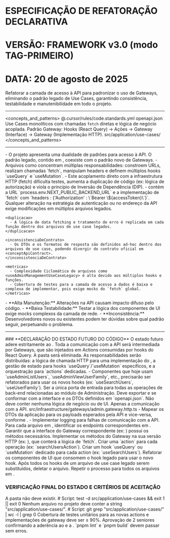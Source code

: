 # ESPECIFICAÇÃO DE REFATORAÇÃO DECLARATIVA
# VERSÃO: FRAMEWORK v3.0 (modo TAG-PRIMEIRO)
# DATA: 20 de agosto de 2025

<task>
Refatorar a camada de acesso à API para padronizar o uso de Gateways, eliminando o padrão legado de Use Cases, garantindo consistência, testabilidade e manutenibilidade em todo o projeto.
</task>

__________________________________________________________________________________________

<reference>

  <!-- Conceitos e Padrões do Documento -->
  <concepts_and_patterns>
    <projectCodeStandards>@.cursor/rules/code.standards.yml</projectCodeStandards>
    <conceptApiContract>openapi.json</conceptApiContract>
    <patternOld>Use Cases monolíticos com chamadas `fetch` diretas e lógica de negócio acoplada.</patternOld>
    <patternNew>Padrão Gateway: Hooks (React Query) -> Ações -> Gateway (Interface) -> Gateway (Implementação HTTP).</patternNew>
    <folderToDelete>src/application/use-cases/</folderToDelete>
  </concepts_and_patterns>

  <!-- AGRUPAMENTO: use tags como IDs -->
  <filesToDelete>
    <legacyUseCasesGroup purpose="Remover padrão de use cases que acessam a API diretamente.">
      <useAdminManagementUseCaseLegacy path="src/application/use-cases/use-admin-management.use-case.ts" role="usecase" />
      <useCheckoutUseCaseLegacy path="src/application/use-cases/use-checkout.use-case.ts" role="usecase" />
      <useClubManagementUseCaseLegacy path="src/application/use-cases/use-club-management.use-case.ts" role="usecase" />
      <useDependantDetailsUseCaseLegacy path="src/application/use-cases/use-dependant-details.use-case.ts" role="usecase" />
      <useManageDependantsUseCaseLegacy path="src/application/use-cases/use-manage-dependants.use-case.ts" role="usecase" />
      <useMyFamilyUseCaseLegacy path="src/application/use-cases/use-my-family.use-case.ts" role="usecase" />
      <useRegisterUserUseCaseLegacy path="src/application/use-cases/use-register-user.use-case.ts" role="usecase" />
    </legacyUseCasesGroup>
  </filesToDelete>

  <!-- INTERFACES A MODIFICAR/CRIAR: tag é a identidade -->
  <interfacesToModify>
    <adminGatewayInterface path="src/application/gateways/admin.gateway.ts"
                          desiredContractRef="<AdminGateway>"
                          rationale="Centralizar todas as operações de Admin, garantindo conformidade com o openapi.json." />
    <familyGatewayInterface path="src/application/gateways/family.gateway.ts"
                             desiredContractRef="<FamilyGateway>"
                             rationale="Criar uma porta dedicada para operações de Família e Dependentes." />
    <clubGatewayInterface path="src/application/gateways/club.gateway.ts"
                           desiredContractRef="<ClubGateway>"
                           rationale="Unificar operações relacionadas a clubes que não são de gestão." />
    <clubManagementGatewayInterface path="src/application/gateways/club-management.gateway.ts"
                                   desiredContractRef="<ClubManagementGateway>"
                                   rationale="Criar porta para as operações de gestão do diretor do clube." />
    <checkoutGatewayInterface path="src/application/gateways/checkout.gateway.ts"
                                   desiredContractRef="<CheckoutGateway>"
                                   rationale="Criar porta para o processo de pagamento." />
    <accountGatewayInterface path="src/application/gateways/account.gateway.ts"
                                   desiredContractRef="<AccountGateway>"
                                   rationale="Criar porta para registro e gestão da conta do usuário." />
  </interfacesToModify>

</reference>

__________________________________________________________________________________________

<as-is>
  <contextoArquitetural>
    - O projeto apresenta uma dualidade de padrões para acesso à API. O padrão legado, contido em <folderToDelete>, coexiste com o padrão novo de Gateways.
    - Arquivos como <useAdminManagementUseCaseLegacy> concentram múltiplas responsabilidades: constroem URLs, realizam chamadas `fetch`, manipulam headers e definem múltiplos hooks `useQuery` e `useMutation`.
    - Este acoplamento direto com a infraestrutura HTTP (fetch) dificulta testes, aumenta a duplicação de código (ex: lógica de autorização) e viola o princípio de Inversão de Dependência (DIP).
  </contextoArquitetural>

  <evidencias>
    <acoplamento>
      - <useAdminManagementUseCaseLegacy> contém a URL `process.env.NEXT_PUBLIC_BACKEND_URL` e a implementação de `fetch` com `headers : {'Authorization' : \`Bearer \${accessToken}\`}`. Qualquer alteração na estratégia de autenticação ou no endereço da API exige modificações em múltiplos arquivos legados.
    </acoplamento>

    <duplicacao>
      - A lógica de data fetching e tratamento de erro é replicada em cada função dentro dos arquivos de use case legados.
    </duplicacao>

    <inconsistenciaDeContrato>
      - Os DTOs e os formatos de resposta são definidos ad-hoc dentro dos arquivos de use case, podendo divergir do contrato oficial em <conceptApiContract>.
    </inconsistenciaDeContrato>

    <metricas>
      - Complexidade Ciclomática de arquivos como <useAdminManagementUseCaseLegacy> é alta devido aos múltiplos hooks e funções.
      - Cobertura de testes para a camada de acesso a dados é baixa e complexa de implementar, pois exige mocks do `fetch` global.
    </metricas>
  </evidencias>

  <consequencias>
    - **Alta Manutenção:** Alterações na API causam impacto difuso pelo código.
    - **Baixa Testabilidade:** Testar a lógica dos componentes de UI exige mocks complexos da camada de rede.
    - **Inconsistência:** Desenvolvedores novos ou existentes podem ter dúvidas sobre qual padrão seguir, perpetuando o problema.
  </consequencias>
</as-is>

__________________________________________________________________________________________

<to-be>
### **DECLARAÇÃO DO ESTADO FUTURO DO CÓDIGO**
O estado futuro adere estritamente ao <patternNew>. Toda a comunicação com a API será intermediada por Gateways, que são injetados em Actions consumidas por hooks do React Query. A pasta <folderToDelete> será eliminada.

<moduloAdmin>
  <designPatterns>
    <Gateway />
    <DependencyInjection />
    <PortsAndAdapters />
  </designPatterns>

  <dataContracts>
    <!-- Contratos baseados no openapi.json para as operações de Admin -->
    <AdminGateway>
      <searchUsers signature="(query: SearchUsersQuery) => Promise<PaginatedUsersDto>" />
      <getUserById signature="(userId: string) => Promise<User>" />
      <viewUserFamily signature="(userId: string) => Promise<Family>" />
      <!-- ...outros métodos do admin.gateway.ts -->
    </AdminGateway>
  </dataContracts>

  <!-- Transformações por TAG -->
  <useAdminManagementUseCaseLegacy state="DELETADO">
    <justificativa>
      As responsabilidades serão distribuídas: a lógica de chamada HTTP para uma implementação do <adminGatewayInterface>, a gestão de estado para hooks `useQuery`/`useMutation` específicos, e a orquestração para `actions` dedicadas.
    </justificativa>
    <impactos>
      - Componentes que hoje usam `useAdminListUsers`, `useAdminViewUserFamily`, etc., precisarão ser refatorados para usar os novos hooks (ex: `useSearchUsers`, `useUserFamily`).
    </impactos>
  </useAdminManagementUseCaseLegacy>

  <adminGatewayInterface state="MODIFICADO">
    <responsabilidade>
      Ser a única porta de entrada para todas as operações de back-end relacionadas ao módulo de Administração.
    </responsabilidade>
    <contrato>
      Deve exportar e se conformar com a interface <AdminGateway> e os DTOs definidos em `openapi.json`.
    </contrato>
    <naoDeve>
      Não deve conter nenhuma lógica de negócio ou de UI. Apenas a comunicação com a API.
    </naoDeve>
  </adminGatewayInterface>

  <adminGatewayHttpAdapter state="NOVO">
    <path>src/infraestructure/gateways/admin.gateway.http.ts</path>
    <implements ref="<adminGatewayInterface>" />
    <mapeamentos>
      - Mapear os DTOs da aplicação para os payloads esperados pela API e vice-versa, conforme <conceptApiContract>.
    </mapeamentos>
    <observabilidade>
      - Implementar logging para falhas de comunicação com a API.
    </observabilidade>
  </adminGatewayHttpAdapter>

  <migrationPlan>
    <step order="1">Para cada arquivo em <legacyUseCasesGroup>, identificar os endpoints correspondentes em <conceptApiContract>.</step>
    <step order="2">Garantir que a interface do Gateway correspondente (ex: <adminGatewayInterface>) possui os métodos necessários.</step>
    <step order="3">Implementar os métodos do Gateway na sua versão HTTP (ex: <adminGatewayHttpAdapter>), que conterá a lógica de `fetch`.</step>
    <step order="4">Criar uma `action` para cada operação (ex: `searchUsersAction`).</step>
    <step order="5">Criar um hook `useQuery` ou `useMutation` dedicado para cada action (ex: `useSearchUsers`).</step>
    <step order="6">Refatorar os componentes de UI que consomem o hook legado para usar o novo hook.</step>
    <step order="7">Após todos os hooks de um arquivo de use case legado serem substituídos, deletar o arquivo.</step>
    <step order="8">Repetir o processo para todos os arquivos em <legacyUseCasesGroup>.</step>
  </migrationPlan>

</moduloAdmin>

### **VERIFICAÇÃO FINAL DO ESTADO E CRITÉRIOS DE ACEITAÇÃO**

<finalState>
  A pasta <folderToDelete> não deve existir.
  # Script: test -d src/application/use-cases && exit 1 || exit 0
</finalState>

<finalState>
  Nenhum arquivo no projeto deve conter a string "src/application/use-cases/".
  # Script: git grep "src/application/use-cases/" | wc -l | grep 0
</finalState>

<finalState type="TestCoverage">
  Cobertura de testes unitários para as novas actions e implementações de gateway deve ser ≥ 90%.
</finalState>

<finalState type="CodeReview">
  Aprovação de 2 seniores confirmando a aderência ao <patternNew> e a <projectCodeStandards>.
</finalState>

<finalState type="StaticChecks">
  `pnpm lint` e `pnpm build` devem passar sem erros.
</finalState>

